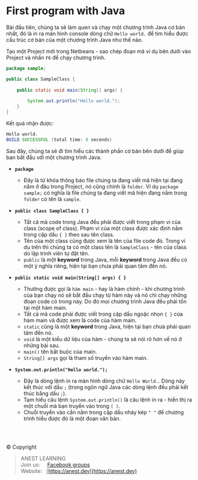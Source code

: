 # First program with Java

Bài đầu tiên, chúng ta sẽ làm quen và chạy một chương trình Java cơ bản nhất, đó là in ra màn hình console dòng chữ `Hello world.` để tìm hiểu được cấu trúc cơ bản của một chương trình Java như thế nào. 

Tạo một Project mới trong Netbeans - sao chép đoạn mã ví dụ bên dưới vào Project và nhấn `F6` để chạy chương trình.

```java
package sample;

public class SampleClass {
    
    public static void main(String[] args) {
    
        System.out.println("Hello world.");
    }
}

```

Kết quả nhận được:
```java
Hello world.
BUILD SUCCESSFUL (total time: 0 seconds)
```

Sau đây, chúng ta sẽ đi tìm hiểu các thành phần cơ bản bên dưới để giúp bạn bắt đầu với một chương trình Java.

- **`package`**
  - Đây là từ khóa thông báo file chúng ta đang viết mã hiện tại đang nằm ở đâu trong Project, nó cũng chính là `folder`. Ví dụ `package sample;` có nghĩa là file chúng ta đang viết mã hiện đang nằm trong `folder` có tên là `sample`.
  
- **`public class SampleClass { }`**
  - Tất cả mã code trong Java đều phải được viết trong phạm vi của class (scope of class). Phạm vi của một class được xác định nằm trong cặp dấu `{ }` theo sau tên class.
  - Tên của một class cũng được xem là tên của file code đó. Trong ví dụ trên thì chúng ta có một class tên là `SampleClass` - tên của class do lập trình viên tự đặt tên.
  - `public` là một **keyword** trong Java, mỗi **keyword** trong Java đều có một ý nghĩa riêng, hiện tại bạn chưa phải quan tâm đến nó.

- **`public static void main(String[] args) { }`**
  - Thường được gọi là `hàm main` - hay là hàm chính - khi chương trình của bạn chạy nó sẽ bắt đầu chạy từ hàm này và nó chỉ chạy những đoạn code có trong này. Do đó mọi chương trình Java đều phải tồn tại một hàm main.
  - Tất cả mã code phải được viết trong cặp dấu ngoặc nhọn `{ }` của hàm main và được xem là code của hàm main.
  - `static` cũng là một **keyword** trong Java, hiện tại bạn chưa phải quan tâm đến nó.
  - `void` là một kiểu dữ liệu của hàm - chúng ta sẽ nói rõ hơn về nó ở những bài sau.
  - `main()` tên bắt buộc của main.
  - `String[] args` gọi là tham số truyền vào hàm main.
  
- **`System.out.println("Hello world.");`**
  - Đây là dòng lệnh in ra màn hình dòng chữ `Hello World.`. Dòng này kết thúc với dấu `;` (trong ngôn ngữ Java các dòng lệnh đều phải kết thúc bằng dấu `;`).
  - Tạm hiểu câu lệnh `System.out.println()` là câu lệnh in ra - hiển thị ra một chuỗi mà bạn truyển vào trong `( )`.
  - Chuỗi truyền vào cần nằm trong cặp dấu nháy kép `" "` để chương trình hiểu được đó là một đoạn văn bản.

<br />

##  

© Copyright
> ANEST LEARNING  
> Join us: &nbsp;&nbsp;&nbsp; [Facebook groups](https://www.facebook.com/groups/anest.learning/)  
> Website: &nbsp; [https://anest.dev](https://anest.dev)  
